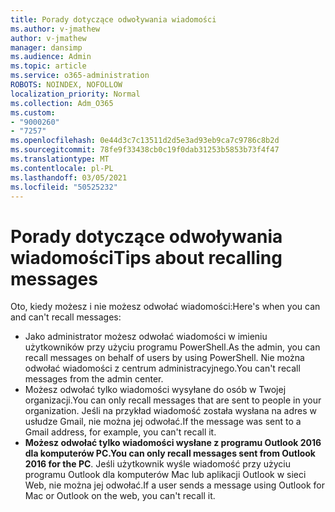 ```yaml
---
title: Porady dotyczące odwoływania wiadomości
ms.author: v-jmathew
author: v-jmathew
manager: dansimp
ms.audience: Admin
ms.topic: article
ms.service: o365-administration
ROBOTS: NOINDEX, NOFOLLOW
localization_priority: Normal
ms.collection: Adm_O365
ms.custom:
- "9000260"
- "7257"
ms.openlocfilehash: 0e44d3c7c13511d2d5e3ad93eb9ca7c9786c8b2d
ms.sourcegitcommit: 78fe9f33438cb0c19f0dab31253b5853b73f4f47
ms.translationtype: MT
ms.contentlocale: pl-PL
ms.lasthandoff: 03/05/2021
ms.locfileid: "50525232"
---
```

# <a name="tips-about-recalling-messages"></a><span data-ttu-id="f41bd-102">Porady dotyczące odwoływania wiadomości</span><span class="sxs-lookup"><span data-stu-id="f41bd-102">Tips about recalling messages</span></span>

<span data-ttu-id="f41bd-103">Oto, kiedy możesz i nie możesz odwołać wiadomości:</span><span class="sxs-lookup"><span data-stu-id="f41bd-103">Here's when you can and can't recall messages:</span></span>

* <span data-ttu-id="f41bd-104">Jako administrator możesz odwołać wiadomości w imieniu użytkowników przy użyciu programu PowerShell.</span><span class="sxs-lookup"><span data-stu-id="f41bd-104">As the admin, you can recall messages on behalf of users by using PowerShell.</span></span> <span data-ttu-id="f41bd-105">Nie można odwołać wiadomości z centrum administracyjnego.</span><span class="sxs-lookup"><span data-stu-id="f41bd-105">You can't recall messages from the admin center.</span></span>
* <span data-ttu-id="f41bd-106">Możesz odwołać tylko wiadomości wysyłane do osób w Twojej organizacji.</span><span class="sxs-lookup"><span data-stu-id="f41bd-106">You can only recall messages that are sent to people in your organization.</span></span> <span data-ttu-id="f41bd-107">Jeśli na przykład wiadomość została wysłana na adres w usłudze Gmail, nie można jej odwołać.</span><span class="sxs-lookup"><span data-stu-id="f41bd-107">If the message was sent to a Gmail address, for example, you can't recall it.</span></span>
* <span data-ttu-id="f41bd-108">**Możesz odwołać tylko wiadomości wysłane z programu Outlook 2016 dla komputerów PC.**</span><span class="sxs-lookup"><span data-stu-id="f41bd-108">**You can only recall messages sent from Outlook 2016 for the PC**.</span></span> <span data-ttu-id="f41bd-109">Jeśli użytkownik wyśle wiadomość przy użyciu programu Outlook dla komputerów Mac lub aplikacji Outlook w sieci Web, nie można jej odwołać.</span><span class="sxs-lookup"><span data-stu-id="f41bd-109">If a user sends a message using Outlook for Mac or Outlook on the web, you can't recall it.</span></span>
